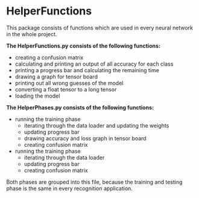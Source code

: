 # HelperFunctions

This package consists of functions which are used in every neural network in the whole project. 

**The HelperFunctions.py consists of the following functions:** 

- creating a confusion matrix 
- calculating and printing an output of all accuracy for each class
- printing a progress bar and calculating the remaining time
- drawing a graph for tensor board
- printing out all wrong guesses of the model
- converting a float tensor to a long tensor
- loading the model

**The HelperPhases.py consists of the following functions:** 

- running the training phase
  - iterating through the data loader and updating the weights
  - updating progress bar
  - drawing accuracy and loss graph in tensor board
  - creating confusion matrix 
- running the training phase
  - iterating through the data loader
  - updating progress bar
  - creating confusion matrix 

Both phases are grouped into this file, because the training and testing phase is the same in every recognition application.